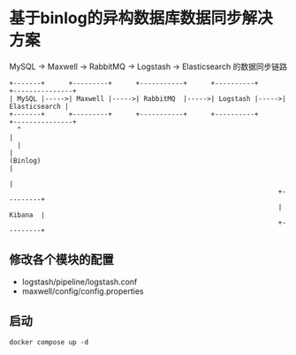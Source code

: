 # 基于binlog的异构数据库数据同步解决方案


 MySQL → Maxwell → RabbitMQ → Logstash → Elasticsearch 的数据同步链路

 ```
+-------+      +---------+      +-----------+      +----------+      +---------------+
| MySQL |----->| Maxwell |----->| RabbitMQ  |----->| Logstash |----->| Elasticsearch |
+-------+      +---------+      +-----------+      +----------+      +---------------+
   ^                                                                       |
   |                                                                       |
 (Binlog)                                                                  |
                                                                           |
                                                                     +---------+
                                                                     | Kibana  |
                                                                     +---------+
```

## 修改各个模块的配置

- logstash/pipeline/logstash.conf
- maxwell/config/config.properties

## 启动
```
docker compose up -d
```